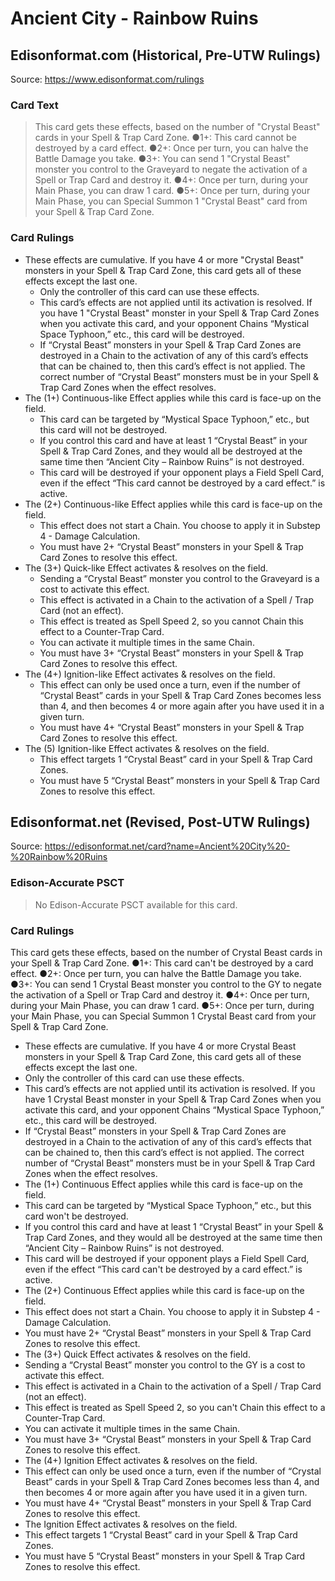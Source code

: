 # Ancient City - Rainbow Ruins

## Edisonformat.com (Historical, Pre-UTW Rulings)

Source: https://www.edisonformat.com/rulings

### Card Text

> This card gets these effects, based on the number of "Crystal Beast" cards in your Spell & Trap Card Zone. ●1+: This card cannot be destroyed by a card effect. ●2+: Once per turn, you can halve the Battle Damage you take. ●3+: You can send 1 "Crystal Beast" monster you control to the Graveyard to negate the activation of a Spell or Trap Card and destroy it. ●4+: Once per turn, during your Main Phase, you can draw 1 card. ●5+: Once per turn, during your Main Phase, you can Special Summon 1 "Crystal Beast" card from your Spell & Trap Card Zone.

### Card Rulings

*   These effects are cumulative. If you have 4 or more "Crystal Beast" monsters in your Spell & Trap Card Zone, this card gets all of these effects except the last one.
    *   Only the controller of this card can use these effects.
    *   This card’s effects are not applied until its activation is resolved. If you have 1 "Crystal Beast" monster in your Spell & Trap Card Zones when you activate this card, and your opponent Chains “Mystical Space Typhoon,” etc., this card will be destroyed.
    *   If “Crystal Beast” monsters in your Spell & Trap Card Zones are destroyed in a Chain to the activation of any of this card’s effects that can be chained to, then this card’s effect is not applied. The correct number of “Crystal Beast” monsters must be in your Spell & Trap Card Zones when the effect resolves.
*   The (1+) Continuous-like Effect applies while this card is face-up on the field.
    *   This card can be targeted by “Mystical Space Typhoon,” etc., but this card will not be destroyed.
    *   If you control this card and have at least 1 “Crystal Beast” in your Spell & Trap Card Zones, and they would all be destroyed at the same time then “Ancient City – Rainbow Ruins” is not destroyed.
    *   This card will be destroyed if your opponent plays a Field Spell Card, even if the effect “This card cannot be destroyed by a card effect.” is active.
*   The (2+) Continuous-like Effect applies while this card is face-up on the field.
    *   This effect does not start a Chain. You choose to apply it in Substep 4 - Damage Calculation.
    *   You must have 2+ “Crystal Beast” monsters in your Spell & Trap Card Zones to resolve this effect.
*   The (3+) Quick-like Effect activates & resolves on the field.
    *   Sending a “Crystal Beast” monster you control to the Graveyard is a cost to activate this effect.
    *   This effect is activated in a Chain to the activation of a Spell / Trap Card (not an effect).
    *   This effect is treated as Spell Speed 2, so you cannot Chain this effect to a Counter-Trap Card.
    *   You can activate it multiple times in the same Chain.
    *   You must have 3+ “Crystal Beast” monsters in your Spell & Trap Card Zones to resolve this effect.
*   The (4+) Ignition-like Effect activates & resolves on the field.
    *   This effect can only be used once a turn, even if the number of “Crystal Beast” cards in your Spell & Trap Card Zones becomes less than 4, and then becomes 4 or more again after you have used it in a given turn.
    *   You must have 4+ “Crystal Beast” monsters in your Spell & Trap Card Zones to resolve this effect.
*   The (5) Ignition-like Effect activates & resolves on the field.
    *   This effect targets 1 “Crystal Beast” card in your Spell & Trap Card Zones.
    *   You must have 5 “Crystal Beast” monsters in your Spell & Trap Card Zones to resolve this effect.

## Edisonformat.net (Revised, Post-UTW Rulings)

Source: https://edisonformat.net/card?name=Ancient%20City%20-%20Rainbow%20Ruins

### Edison-Accurate PSCT

> No Edison-Accurate PSCT available for this card.

### Card Rulings

This card gets these effects, based on the number of Crystal Beast cards in your Spell & Trap Card Zone. ●1+: This card can't be destroyed by a card effect. ●2+: Once per turn, you can halve the Battle Damage you take. ●3+: You can send 1 Crystal Beast monster you control to the GY to negate the activation of a Spell or Trap Card and destroy it. ●4+: Once per turn, during your Main Phase, you can draw 1 card. ●5+: Once per turn, during your Main Phase, you can Special Summon 1 Crystal Beast card from your Spell & Trap Card Zone.
*   These effects are cumulative. If you have 4 or more Crystal Beast monsters in your Spell & Trap Card Zone, this card gets all of these effects except the last one.
*   Only the controller of this card can use these effects.
*   This card’s effects are not applied until its activation is resolved. If you have 1 Crystal Beast monster in your Spell & Trap Card Zones when you activate this card, and your opponent Chains “Mystical Space Typhoon,” etc., this card will be destroyed.
*   If “Crystal Beast” monsters in your Spell & Trap Card Zones are destroyed in a Chain to the activation of any of this card’s effects that can be chained to, then this card’s effect is not applied. The correct number of “Crystal Beast” monsters must be in your Spell & Trap Card Zones when the effect resolves.
*   The (1+) Continuous Effect applies while this card is face-up on the field.
*   This card can be targeted by “Mystical Space Typhoon,” etc., but this card won't be destroyed.
*   If you control this card and have at least 1 “Crystal Beast” in your Spell & Trap Card Zones, and they would all be destroyed at the same time then “Ancient City – Rainbow Ruins” is not destroyed.
*   This card will be destroyed if your opponent plays a Field Spell Card, even if the effect “This card can't be destroyed by a card effect.” is active.
*   The (2+) Continuous Effect applies while this card is face-up on the field.
*   This effect does not start a Chain. You choose to apply it in Substep 4 - Damage Calculation.
*   You must have 2+ “Crystal Beast” monsters in your Spell & Trap Card Zones to resolve this effect.
*   The (3+) Quick Effect activates & resolves on the field.
*   Sending a “Crystal Beast” monster you control to the GY is a cost to activate this effect.
*   This effect is activated in a Chain to the activation of a Spell / Trap Card (not an effect).
*   This effect is treated as Spell Speed 2, so you can't Chain this effect to a Counter-Trap Card.
*   You can activate it multiple times in the same Chain.
*   You must have 3+ “Crystal Beast” monsters in your Spell & Trap Card Zones to resolve this effect.
*   The (4+) Ignition Effect activates & resolves on the field.
*   This effect can only be used once a turn, even if the number of “Crystal Beast” cards in your Spell & Trap Card Zones becomes less than 4, and then becomes 4 or more again after you have used it in a given turn.
*   You must have 4+ “Crystal Beast” monsters in your Spell & Trap Card Zones to resolve this effect.
*   The Ignition Effect activates & resolves on the field.
*   This effect targets 1 “Crystal Beast” card in your Spell & Trap Card Zones.
*   You must have 5 “Crystal Beast” monsters in your Spell & Trap Card Zones to resolve this effect.
            